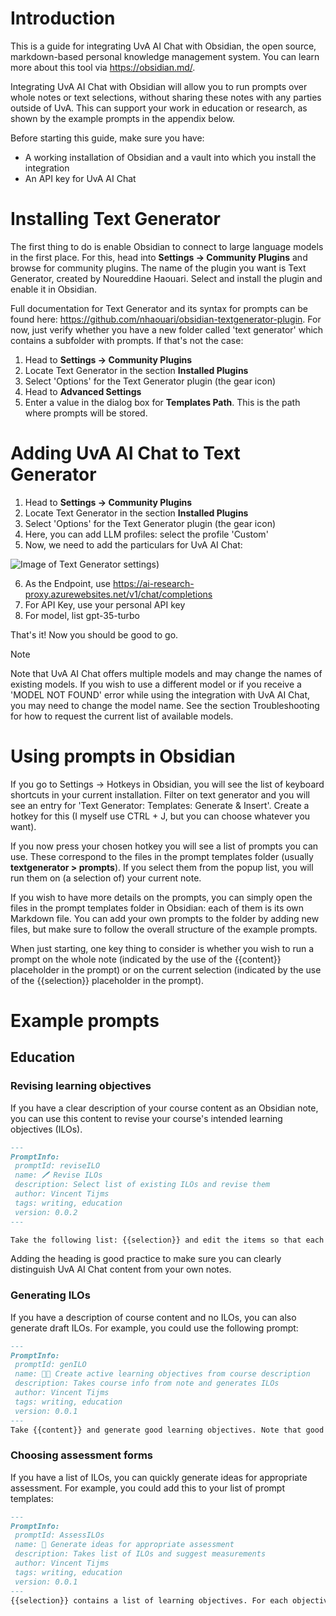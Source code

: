 
# Introduction
This is a guide for integrating UvA AI Chat with Obsidian, the open source, markdown-based personal knowledge management system. You can learn more about this tool via https://obsidian.md/.

Integrating UvA AI Chat with Obsidian will allow you to run prompts over whole notes or text selections, without sharing these notes with any parties outside of UvA. This can support your work in education or research, as shown by the example prompts in the appendix below.

Before starting this guide, make sure you have:

- A working installation of Obsidian and a vault into which you install the integration
- An API key for UvA AI Chat

# Installing Text Generator
The first thing to do is enable Obsidian to connect to large language models in the first place. For this, head into **Settings -> Community Plugins** and browse for community plugins. The name of the plugin you want is Text Generator, created by Noureddine Haouari. Select and install the plugin and enable it in Obsidian.

Full documentation for Text Generator and its syntax for prompts can be found here: https://github.com/nhaouari/obsidian-textgenerator-plugin. For now, just verify whether you have a new folder called 'text generator' which contains a subfolder with prompts. If that's not the case:

1. Head to **Settings -> Community Plugins**
2. Locate Text Generator in the section **Installed Plugins**
3. Select 'Options' for the Text Generator plugin (the gear icon)
4. Head to **Advanced Settings**
5. Enter a value in the dialog box for **Templates Path**. This is the path where prompts will be stored.

# Adding UvA AI Chat to Text Generator

1. Head to **Settings -> Community Plugins**
2. Locate Text Generator in the section **Installed Plugins**
3. Select 'Options' for the Text Generator plugin (the gear icon)
4. Here, you can add LLM profiles: select the profile 'Custom'
5. Now, we need to add the particulars for UvA AI Chat:

![Image of Text Generator settings](https://github.com/tijmz/uva-aichat/textgen.png))

6. As the Endpoint, use https://ai-research-proxy.azurewebsites.net/v1/chat/completions
7. For API Key, use your personal API key
8. For model, list gpt-35-turbo

That's it! Now you should be good to go.

>[!note] 
>Note that UvA AI Chat offers multiple models and may change the names of existing models. If you wish to use a different model or if you receive a 'MODEL NOT FOUND' error while using the integration with UvA AI Chat, you may need to change the model name. See the section Troubleshooting for how to request the current list of available models.

# Using prompts in Obsidian
If you go to Settings -> Hotkeys in Obsidian, you will see the list of keyboard shortcuts in your current installation. Filter on text generator and you will see an entry for 'Text Generator: Templates: Generate & Insert'. Create a hotkey for this (I myself use CTRL + J, but you can choose whatever you want).

If you now press your chosen hotkey you will see a list of prompts you can use. These correspond to the files in the prompt templates folder (usually **textgenerator > prompts**). If you select them from the popup list, you will run them on (a selection of) your current note.

If you wish to have more details on the prompts, you can simply open the files in the prompt templates folder in Obsidian: each of them is its own Markdown file. You can add your own prompts to the folder by adding new files, but make sure to follow the overall structure of the example prompts.

When just starting, one key thing to consider is whether you wish to run a prompt on the whole note (indicated by the use of the {{content}} placeholder in the prompt) or on the current selection (indicated by the use of the {{selection}} placeholder in the prompt).

# Example prompts

## Education

### Revising learning objectives
If  you have a clear description of your course content as an Obsidian note, you can use this content to revise your course's intended learning objectives (ILOs).

```markdown
---
PromptInfo:
 promptId: reviseILO
 name: 🖊️ Revise ILOs
 description: Select list of existing ILOs and revise them
 author: Vincent Tijms
 tags: writing, education
 version: 0.0.2
---

Take the following list: {{selection}} and edit the items so that each uses a single verb from Bloom's taxonomy, describing student behaviour. Keep language parsimonious and clear. Present the new list as a list of bullet points preceded by the phrase 'After successfully completing this course, the student is able to:' Add the appropriate Bloom level to each objective. Place the resultant text under an h2 heading 'LLM-edited ILOs'.
```

Adding the heading is good practice to make sure you can clearly distinguish UvA AI Chat content from your own notes.

### Generating ILOs
If you have a description of course content and no ILOs, you can also generate draft ILOs. For example, you could use the following prompt:

```markdown
---
PromptInfo:
 promptId: genILO
 name: 🧑‍🏫 Create active learning objectives from course description
 description: Takes course info from note and generates ILOs
 author: Vincent Tijms
 tags: writing, education
 version: 0.0.1
---
Take {{content}} and generate good learning objectives. Note that good learning objectives start with a verb at the desired level of knowledge or skills, using Bloom's taxonomy. Make sure each objective is an outcome. Keep each objective as succinct and clear as possible. Output the new list as a series of bullet points, preceded by the sentence 'After successfully completing this course, the student is able to:' Use an h2 header titled 'LLM-generated learning objectives'.
```

### Choosing assessment forms
If you have a list of ILOs, you can quickly generate ideas for appropriate assessment. For example, you could add this to your list of prompt templates:

```markdown
---
PromptInfo:
 promptId: AssessILOs
 name: 📏 Generate ideas for appropriate assessment
 description: Takes list of ILOs and suggest measurements
 author: Vincent Tijms
 tags: writing, education
 version: 0.0.1
---
{{selection}} contains a list of learning objectives. For each objective, suggest two assessment forms that could measure whether a student has achieved this learning outcomes in a valid, reliable manner. Give one traditional suggestion and one innovative suggestion for each learning objective. Present the suggestions in a table under a h2 header titled 'LLM-generated ideas for assessment'
```
